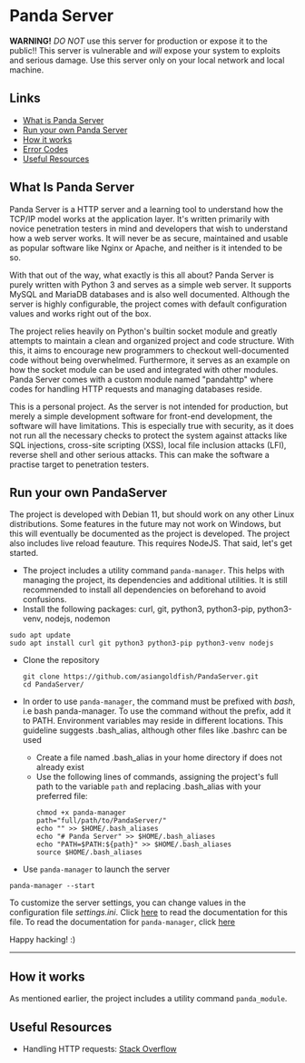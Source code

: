 # **Panda Server**

**WARNING!** *DO NOT* use this server for production or expose it to the public!! This server is vulnerable and *will* expose your system to exploits and serious damage. Use this server only on your local network and local machine.

## **Links**
- [What is Panda Server](#what-is-panda-server)
- [Run your own Panda Server](#run-your-own-pandaserver)
- [How it works](#how-it-works)
- [Error Codes](/docs/errors.md)
- [Useful Resources](#useful-resources)

## What Is Panda Server
Panda Server is a HTTP server and a learning tool to understand how the TCP/IP model works at the application layer. It's written primarily with novice penetration testers in mind and developers that wish to understand how a web server works. It will never be as secure, maintained and usable as popular software like Nginx or Apache, and neither is it intended to be so.

With that out of the way, what exactly is this all about? Panda Server is purely written with Python 3 and serves as a simple web server. It supports MySQL and MariaDB databases and is also well documented. Although the server is highly configurable, the project comes with default configuration values and works right out of the box.

The project relies heavily on Python's builtin socket module and greatly attempts to maintain a clean and organized project and code structure. With this, it aims to encourage new programmers to checkout well-documented code without being overwhelmed. Furthermore, it serves as an example on how the socket module can be used and integrated with other modules. Panda Server comes with a custom module named "pandahttp" where codes for handling HTTP requests and managing databases reside.

This is a personal project. As the server is not intended for production, but merely a simple development software for front-end development, the software will have limitations. This is especially true with security, as it does not run all the necessary checks to protect the system against attacks like SQL injections, cross-site scripting (XSS), local file inclusion attacks (LFI), reverse shell and other serious attacks. This can make the software a practise target to penetration testers.

## Run your own PandaServer
The project is developed with Debian 11, but should work on any other Linux distributions. Some features in the future may not work on Windows, but this will eventually be documented as the project is developed. The project also includes live reload feauture. This requires NodeJS. That said, let's get started.

- The project includes a utility command `panda-manager`. This helps with managing the project, its dependencies and additional utilities. It is still recommended to install all dependencies on beforehand to avoid confusions.
- Install the following packages: curl, git, python3, python3-pip, python3-venv, nodejs, nodemon
```
sudo apt update
sudo apt install curl git python3 python3-pip python3-venv nodejs
```
- Clone the repository
    ```
    git clone https://github.com/asiangoldfish/PandaServer.git
    cd PandaServer/
    ```

- In order to use `panda-manager`, the command must be prefixed with *bash*, i.e bash panda-manager. To use the command without the prefix, add it to PATH. Environment variables may reside in different locations. This guideline suggests .bash_alias, although other files like .bashrc can be used
    - Create a file named .bash_alias in your home directory if does not already exist
    - Use the following lines of commands, assigning the project's full path to the variable `path` and replacing .bash_alias with your preferred file:
        ```
        chmod +x panda-manager
        path="full/path/to/PandaServer/"
        echo "" >> $HOME/.bash_aliases
        echo "# Panda Server" >> $HOME/.bash_aliases
        echo "PATH=$PATH:${path}" >> $HOME/.bash_aliases
        source $HOME/.bash_aliases
        ```

- Use `panda-manager` to launch the server
```
panda-manager --start
```
To customize the server settings, you can change values in the configuration file *settings.ini*. Click [here](./docs/config.md) to read the documentation for this file.
To read the documentation for `panda-manager`, click [here](./docs/panda_manager.md)

Happy hacking! :)

---

## How it works

As mentioned earlier, the project includes a utility command `panda_module`. 

## Useful Resources
- Handling HTTP requests: [Stack Overflow](https://stackoverflow.com/questions/41386086/handling-client-requests-in-http-server)